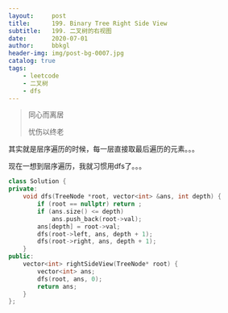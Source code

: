```yaml
---
layout:     post
title:      199. Binary Tree Right Side View
subtitle:   199. 二叉树的右视图
date:       2020-07-01
author:     bbkgl
header-img: img/post-bg-0007.jpg
catalog: true
tags:
    - leetcode
    - 二叉树
    - dfs
---
```


> 同心而离居
>
> 忧伤以终老

其实就是层序遍历的时候，每一层直接取最后遍历的元素。。。

现在一想到层序遍历，我就习惯用dfs了。。。

```cpp
class Solution {
private:
    void dfs(TreeNode *root, vector<int> &ans, int depth) {
        if (root == nullptr) return ;
        if (ans.size() <= depth)
            ans.push_back(root->val);
        ans[depth] = root->val;
        dfs(root->left, ans, depth + 1);
        dfs(root->right, ans, depth + 1);
    }
public:
    vector<int> rightSideView(TreeNode* root) {
        vector<int> ans;
        dfs(root, ans, 0);
        return ans;
    }
};
```